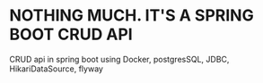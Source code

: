 # NOTHING MUCH. IT'S A SPRING BOOT CRUD API
CRUD api in spring boot using Docker, postgresSQL, JDBC, HikariDataSource, flyway
